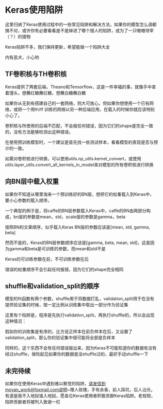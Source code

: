 # Keras使用陷阱

这里归纳了Keras使用过程中的一些常见陷阱和解决方法，如果你的模型怎么调都搞不对，或许你有必要看看是不是掉进了哪个猎人的陷阱，成为了一只嗷嗷待宰（？）的猎物

Keras陷阱不多，我们保持更新，希望能做一个陷阱大全

内有恶犬，小心哟

## TF卷积核与TH卷积核

Keras提供了两套后端，Theano和Tensorflow，这是一件幸福的事，就像手中拿着馒头，想蘸红糖蘸红糖，想蘸白糖蘸白糖

如果你从无到有搭建自己的一套网络，则大可放心。但如果你想使用一个已有网络，或把一个用th/tf
训练的网络以另一种后端应用，在载入的时候你就应该特别小心了。

卷积核与所使用的后端不匹配，不会报任何错误，因为它们的shape是完全一致的，没有方法能够检测出这种错误。

在使用预训练模型时，一个建议是首先找一些测试样本，看看模型的表现是否与预计的一致。

如需对卷积核进行转换，可以使用utils.np_utils.kernel_convert，或使用utils.layer_utils.convert_all_kernels_in_model来对模型的所有卷积核进行转换

## 向BN层中载入权重
如果你不知道从哪里淘来一个预训练好的BN层，想把它的权重载入到Keras中，要小心参数的载入顺序。

一个典型的例子是，将caffe的BN层参数载入Keras中，caffe的BN由两部分构成，bn层的参数是mean，std，scale层的参数是gamma，beta

按照BN的文章顺序，似乎载入Keras BN层的参数应该是[mean, std, gamma, beta]

然而不是的，Keras的BN层参数顺序应该是[gamma, beta, mean, std]，这是因为gamma和beta是可训练的参数，而mean和std不是

Keras的可训练参数在前，不可训练参数在后

错误的权重顺序不会引起任何报错，因为它们的shape完全相同

## shuffle和validation_split的顺序

模型的fit函数有两个参数，shuffle用于将数据打乱，validation_split用于在没有提供验证集的时候，按一定比例从训练集中取出一部分作为验证集

这里有个陷阱是，程序是先执行validation_split，再执行shuffle的，所以会出现这种情况：

假如你的训练集是有序的，比方说正样本在前负样本在后，又设置了validation_split，那么你的验证集中很可能将全部是负样本

同样的，这个东西不会有任何错误报出来，因为Keras不可能知道你的数据有没有经过shuffle，保险起见如果你的数据是没shuffle过的，最好手动shuffle一下

## 未完待续

如果你在使用Keras中遇到难以察觉的陷阱，请发信到moyan_work@foxmail.com说明~赠人玫瑰，手有余香，前人踩坑，后人沾光，有道是我不入地狱谁入地狱，愿各位Keras使用者积极贡献Keras陷阱。老规矩，陷阱贡献者将被列入致谢一栏
